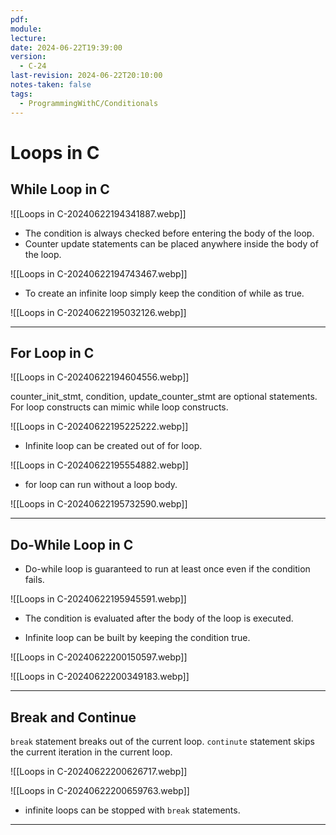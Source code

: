 ```yaml
---
pdf: 
module: 
lecture: 
date: 2024-06-22T19:39:00
version:
  - C-24
last-revision: 2024-06-22T20:10:00
notes-taken: false
tags:
  - ProgrammingWithC/Conditionals
---
```

# Loops in C

## While Loop in C

![[Loops in C-20240622194341887.webp]]

- The condition is always checked before entering the body of the loop.
- Counter update statements can be placed anywhere inside the body of the loop.

![[Loops in C-20240622194743467.webp]]

- To create an infinite loop simply keep the condition of while as true.

![[Loops in C-20240622195032126.webp]]

---
## For Loop in C

![[Loops in C-20240622194604556.webp]]

counter_init_stmt, condition, update_counter_stmt are optional statements.
For loop constructs can mimic while loop constructs.

![[Loops in C-20240622195225222.webp]]

- Infinite loop can be created out of for loop.

![[Loops in C-20240622195554882.webp]]

- for loop can run without a loop body.

![[Loops in C-20240622195732590.webp]]

---
## Do-While Loop in C

- Do-while loop is guaranteed to run at least once even if the condition fails.

![[Loops in C-20240622195945591.webp]]

- The condition is evaluated after the body of the loop is executed.

- Infinite loop can be built by keeping the condition true.

![[Loops in C-20240622200150597.webp]]

![[Loops in C-20240622200349183.webp]]

---
## Break and Continue

`break` statement breaks out of the current loop.
`continute` statement skips the current iteration in the current loop.

![[Loops in C-20240622200626717.webp]]

![[Loops in C-20240622200659763.webp]]

- infinite loops can be stopped with `break` statements.

---
